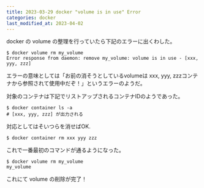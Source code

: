 ```yaml
---
title: 2023-03-29 docker "volume is in use" Error
categories: docker
last_modified_at: 2023-04-02
---
```


docker の volume の整理を行っていたら下記のエラーに出くわした。

```console
$ docker volume rm my_volume
Error response from daemon: remove my_volume: volume is in use - [xxx, yyy, zzz]
```

エラーの意味としては「お前の消そうとしているvolumeは xxx, yyy, zzzコンテナから参照されて使用中だぞ！」というエラーのようだ。

対象のコンテナは下記でリストアップされるコンテナIDのようであった。

```console
$ docker container ls -a
# [xxx, yyy, zzz] が出力される
```

対応としてはそいつらを消せばOK.

```console
$ docker container rm xxx yyy zzz
```

これで一番最初のコマンドが通るようになった。

```console
$ docker volume rm my_volume
my_volume
```

これにて volume の削除が完了！
